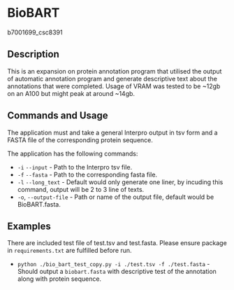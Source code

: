 # BioBART
b7001699_csc8391

## Description
This is an expansion on protein annotation program that utilised the output of automatic annotation program and generate descriptive text about the annotations that were  completed.
Usage of VRAM was tested to be ~12gb on an A100 but might peak at around ~14gb.

## Commands and Usage
The application must and take a general Interpro output in tsv form and a FASTA file of the corresponding protein sequence.

The application has the following commands:
* `-i` `--input` - Path to the Interpro tsv file.
* `-f` `--fasta` - Path to the corresponding fasta file.
* `-l` `--long_text` - Default would only generate one liner, by incuding this command, output will be 2 to 3 line of texts.
* `-o`, `--output-file` - Path or name of the output file, default would be BioBART.fasta.

## Examples
There are included test file of test.tsv and test.fasta. Please ensure package in `requirements.txt` are fulfilled before run.
* `python ./bio_bart_test_copy.py -i ./test.tsv -f ./test.fasta` - Should output a `biobart.fasta` with descriptive test of the annotation along with protein sequence.